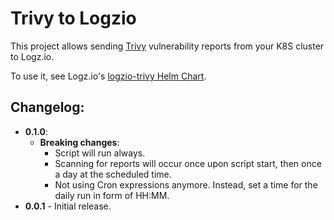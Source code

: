 # Trivy to Logzio

This project allows sending [Trivy](https://github.com/aquasecurity/trivy-operator) vulnerability reports from your K8S cluster to Logz.io.  

To use it, see Logz.io's [logzio-trivy Helm Chart](https://github.com/logzio/logzio-helm/tree/master/charts/logzio-trivy).

## Changelog:

- **0.1.0**:
  - **Breaking changes**:
    - Script will run always.
    - Scanning for reports will occur once upon script start, then once a day at the scheduled time. 
    - Not using Cron expressions anymore. Instead, set a time for the daily run in form of HH:MM.  
- **0.0.1** - Initial release.
